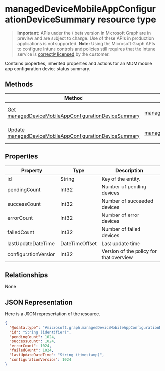 ﻿# managedDeviceMobileAppConfigurationDeviceSummary resource type

> **Important:** APIs under the / beta version in Microsoft Graph are in preview and are subject to change. Use of these APIs in production applications is not supported.
> **Note:** Using the Microsoft Graph APIs to configure Intune controls and policies still requires that the Intune service is [correctly licensed](https://go.microsoft.com/fwlink/?linkid=839381) by the customer.

Contains properties, inherited properties and actions for an MDM mobile app configuration device status summary.
## Methods
|Method|Return Type|Description|
|---|---|---|
|[Get managedDeviceMobileAppConfigurationDeviceSummary](https://developer.microsoft.com/en-us/graph/docs/api-reference/beta/api/api/intune_apps_manageddevicemobileappconfigurationdevicesummary_get.md)|[managedDeviceMobileAppConfigurationDeviceSummary](https://developer.microsoft.com/en-us/graph/docs/api-reference/beta/api/resources/intune_apps_manageddevicemobileappconfigurationdevicesummary.md)|Read properties and relationships of the [managedDeviceMobileAppConfigurationDeviceSummary](https://developer.microsoft.com/en-us/graph/docs/api-reference/beta/api/resources/intune_apps_manageddevicemobileappconfigurationdevicesummary.md) object.|
|[Update managedDeviceMobileAppConfigurationDeviceSummary](https://developer.microsoft.com/en-us/graph/docs/api-reference/beta/api/api/intune_apps_manageddevicemobileappconfigurationdevicesummary_update.md)|[managedDeviceMobileAppConfigurationDeviceSummary](https://developer.microsoft.com/en-us/graph/docs/api-reference/beta/api/resources/intune_apps_manageddevicemobileappconfigurationdevicesummary.md)|Update the properties of a [managedDeviceMobileAppConfigurationDeviceSummary](https://developer.microsoft.com/en-us/graph/docs/api-reference/beta/api/resources/intune_apps_manageddevicemobileappconfigurationdevicesummary.md) object.|

## Properties
|Property|Type|Description|
|---|---|---|
|id|String|Key of the entity.|
|pendingCount|Int32|Number of pending devices|
|successCount|Int32|Number of succeeded devices|
|errorCount|Int32|Number of error devices|
|failedCount|Int32|Number of failed devices|
|lastUpdateDateTime|DateTimeOffset|Last update time|
|configurationVersion|Int32|Version of the policy for that overview|

## Relationships
None
## JSON Representation
Here is a JSON representation of the resource.
<!-- {
  "blockType": "resource",
  "keyProperty": "id",
  "@odata.type": "microsoft.graph.managedDeviceMobileAppConfigurationDeviceSummary"
}
-->
```json
{
  "@odata.type": "#microsoft.graph.managedDeviceMobileAppConfigurationDeviceSummary",
  "id": "String (identifier)",
  "pendingCount": 1024,
  "successCount": 1024,
  "errorCount": 1024,
  "failedCount": 1024,
  "lastUpdateDateTime": "String (timestamp)",
  "configurationVersion": 1024
}
```



